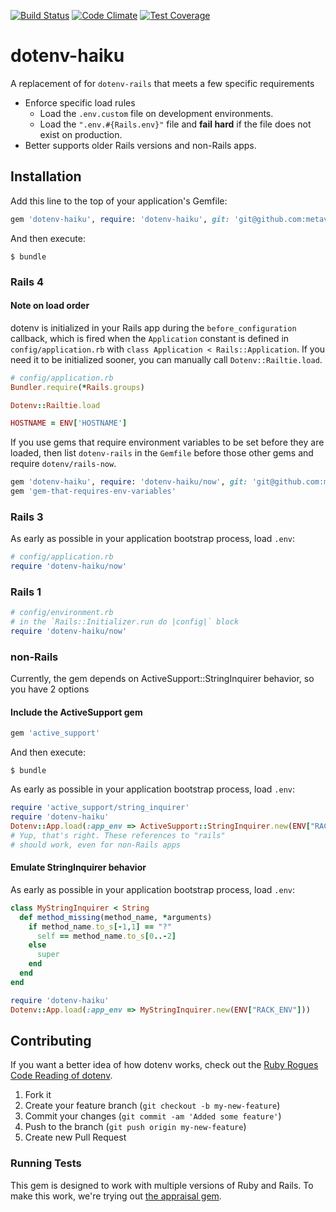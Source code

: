 [![Build Status](https://secure.travis-ci.org/metavida/dotenv-haiku.png)](https://travis-ci.org/metavida/dotenv-haiku)
[![Code Climate](https://codeclimate.com/github/metavida/dotenv-haiku/badges/gpa.svg)](https://codeclimate.com/github/metavida/dotenv-haiku)
[![Test Coverage](https://codeclimate.com/github/metavida/dotenv-haiku/badges/coverage.svg)](https://codeclimate.com/github/metavida/dotenv-haiku)

# dotenv-haiku

A replacement of for `dotenv-rails` that meets a few specific requirements

* Enforce specific load rules
  * Load the `.env.custom` file on development environments.
  * Load the `".env.#{Rails.env}"` file and **fail hard** if the file does not exist on production.
* Better supports older Rails versions and non-Rails apps.

## Installation

Add this line to the top of your application's Gemfile:

```ruby
gem 'dotenv-haiku', require: 'dotenv-haiku', git: 'git@github.com:metavida/dotenv-haiku.git'
```

And then execute:

```shell
$ bundle
```

### Rails 4

#### Note on load order

dotenv is initialized in your Rails app during the `before_configuration` callback, which is fired when the `Application` constant is defined in `config/application.rb` with `class Application < Rails::Application`. If you need it to be initialized sooner, you can manually call `Dotenv::Railtie.load`.

```ruby
# config/application.rb
Bundler.require(*Rails.groups)

Dotenv::Railtie.load

HOSTNAME = ENV['HOSTNAME']
```

If you use gems that require environment variables to be set before they are loaded, then list `dotenv-rails` in the `Gemfile` before those other gems and require `dotenv/rails-now`.

```ruby
gem 'dotenv-haiku', require: 'dotenv-haiku/now', git: 'git@github.com:metavida/dotenv-haiku.git'
gem 'gem-that-requires-env-variables'
```

### Rails 3

As early as possible in your application bootstrap process, load `.env`:

```ruby
# config/application.rb
require 'dotenv-haiku/now'
```

### Rails 1

```ruby
# config/environment.rb
# in the `Rails::Initializer.run do |config|` block
require 'dotenv-haiku/now'
```

### non-Rails

Currently, the gem depends on ActiveSupport::StringInquirer behavior, so you have 2 options

#### Include the ActiveSupport gem

```ruby
gem 'active_support'
```

And then execute:

```shell
$ bundle
```

As early as possible in your application bootstrap process, load `.env`:

```ruby
require 'active_support/string_inquirer'
require 'dotenv-haiku'
Dotenv::App.load(:app_env => ActiveSupport::StringInquirer.new(ENV["RACK_ENV"]))
# Yup, that's right. These references to "rails"
# should work, even for non-Rails apps
```

#### Emulate StringInquirer behavior

As early as possible in your application bootstrap process, load `.env`:

```ruby
class MyStringInquirer < String
  def method_missing(method_name, *arguments)
    if method_name.to_s[-1,1] == "?"
      self == method_name.to_s[0..-2]
    else
      super
    end
  end
end

require 'dotenv-haiku'
Dotenv::App.load(:app_env => MyStringInquirer.new(ENV["RACK_ENV"]))
```

## Contributing

If you want a better idea of how dotenv works, check out the [Ruby Rogues Code Reading of dotenv](https://www.youtube.com/watch?v=lKmY_0uY86s).

1. Fork it
2. Create your feature branch (`git checkout -b my-new-feature`)
3. Commit your changes (`git commit -am 'Added some feature'`)
4. Push to the branch (`git push origin my-new-feature`)
5. Create new Pull Request

### Running Tests

This gem is designed to work with multiple versions of Ruby and Rails. To make this work, we're trying out [the appraisal gem](https://github.com/thoughtbot/appraisal).


